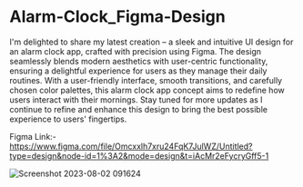# Alarm-Clock_Figma-Design
I'm delighted to share my latest creation – a sleek and intuitive UI design for an alarm clock app, crafted with precision using Figma. The design seamlessly blends modern aesthetics with user-centric functionality, ensuring a delightful experience for users as they manage their daily routines. With a user-friendly interface, smooth transitions, and carefully chosen color palettes, this alarm clock app concept aims to redefine how users interact with their mornings. Stay tuned for more updates as I continue to refine and enhance this design to bring the best possible experience to users' fingertips.

Figma Link:- https://www.figma.com/file/Omcxxlh7xru24FqK7JulWZ/Untitled?type=design&node-id=1%3A2&mode=design&t=iAcMr2eFycryGff5-1 


![Screenshot 2023-08-02 091624](https://github.com/akp660/Alarm-Clock_Figma-Design/assets/72183243/ce3e8880-c1be-4074-9686-fd52c5bd4e8d)
